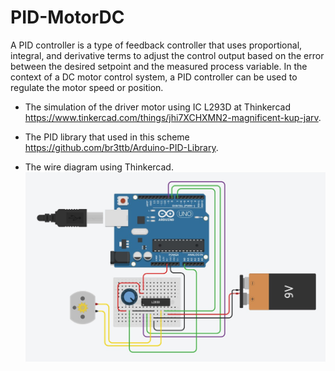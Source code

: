 # PID-MotorDC
A PID controller is a type of feedback controller that uses proportional, integral, and derivative terms to adjust the control output based on the error between the desired setpoint and the measured process variable. In the context of a DC motor control system, a PID controller can be used to regulate the motor speed or position.

- The simulation of the driver motor using IC L293D at Thinkercad <br>
https://www.tinkercad.com/things/jhi7XCHXMN2-magnificent-kup-jarv.

- The PID library that used in this scheme <br>
https://github.com/br3ttb/Arduino-PID-Library.

- The wire diagram using Thinkercad.
![The wire diagram using Thinkercad](https://github.com/yogiazy/PID-MotorDC/blob/master/wire-diagram.png)
